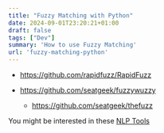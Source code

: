 ```yaml
---
title: "Fuzzy Matching with Python"
date: 2024-09-01T23:20:21+01:00
draft: false
tags: ["Dev"]
summary: 'How to use Fuzzy Matching'
url: 'fuzzy-matching-python'
---
```


* https://github.com/rapidfuzz/RapidFuzz

* https://github.com/seatgeek/fuzzywuzzy
    * https://github.com/seatgeek/thefuzz


You might be interested in these [NLP Tools](https://jalcocert.github.io/JAlcocerT/nlp-tools)